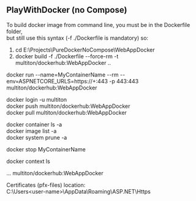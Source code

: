 ## PlayWithDocker (no Compose)

To build docker image from command line﻿, you must be in the Dockerfile folder,  
but still use this syntax (-f ./Dockerfile is mandatory) so:  

1. cd E:\Projects\PureDockerNoCompose\WebAppDocker  
2. docker build -f ./Dockerfile --force-rm -t multiton/dockerhub:WebAppDocker ..  

docker run --name=MyContainerName --rm --env=ASPNETCORE_URLS=https://+:443 -p 443:443 multiton/dockerhub:WebAppDocker

docker login -u multiton  
docker push multiton/dockerhub:WebAppDocker  
docker pull multiton/dockerhub:WebAppDocker  

docker container ls -a  
docker image list -a  
docker system prune -a  

docker stop MyContainerName  

docker context ls  

<PropertyGroup>  
	...  
	<DockerfileTag>multiton/dockerhub:WebAppDocker</DockerfileTag>  
</PropertyGroup>  
  
Certificates (pfx-files) location:  
C:\Users\<user-name>\AppData\Roaming\ASP.NET\Https
